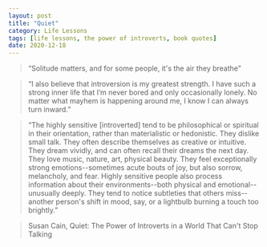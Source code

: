 ```yaml
---
layout: post
title: "Quiet"
category: Life Lessons
tags: [life lessons, the power of introverts, book quotes]
date: 2020-12-18
---
```

> “Solitude matters, and for some people, it's the air they breathe”

> “I also believe that introversion is my greatest strength. I have such a strong inner life that I’m never bored and only occasionally lonely. No matter what mayhem is happening around me, I know I can always turn inward.”

> “The highly sensitive [introverted] tend to be philosophical or spiritual in their orientation, rather than materialistic or hedonistic. They dislike small talk. They often describe themselves as creative or intuitive. They dream vividly, and can often recall their dreams the next day. They love music, nature, art, physical beauty. They feel exceptionally strong emotions--sometimes acute bouts of joy, but also sorrow, melancholy, and fear. Highly sensitive people also process information about their environments--both physical and emotional--unusually deeply. They tend to notice subtleties that others miss--another person's shift in mood, say, or a lightbulb burning a touch too brightly.”


> Susan Cain, Quiet: The Power of Introverts in a World That Can't Stop Talking  
